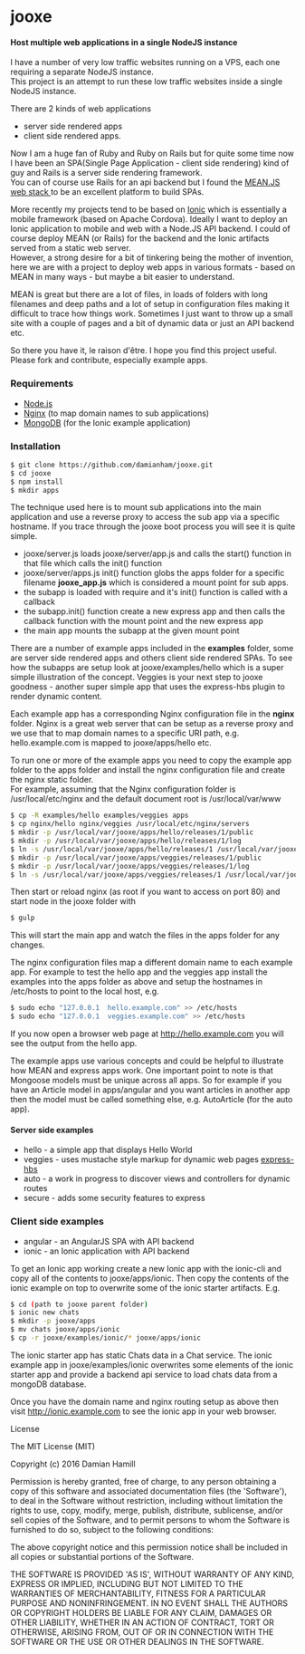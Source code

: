 # jooxe

#### Host multiple web applications in a single NodeJS instance

I have a number of very low traffic websites running on a VPS, each one requiring a separate NodeJS instance.  
This project is an attempt to run these low traffic websites inside a single NodeJS instance.  

There are 2 kinds of web applications 
 - server side rendered apps
 - client side rendered apps.

Now I am a huge fan of Ruby and Ruby on Rails but for quite some time now I have been an 
SPA(Single Page Application - client side rendering) kind of guy and Rails is a server side rendering framework.  
You can of course use Rails for an api backend but I found the
[MEAN.JS web stack ](https://www.meanjs.org "MEAN JS full stack solution for web apps") to be an excellent platform to build SPAs.

More recently my projects tend to be based on [Ionic](http://ionicframework.com/) which is essentially a mobile 
framework (based on Apache Cordova).  Ideally I want to deploy an Ionic application to mobile and web with a Node.JS 
API backend.  I could of course deploy MEAN (or Rails) for the backend and the Ionic artifacts served from a static web server.  
However, a strong desire for a bit of tinkering being the mother of invention, here we are with a project to deploy web 
apps in various formats - based on MEAN in many ways - but maybe a bit easier to understand.

MEAN is great but there are a lot of files, in loads of folders with long filenames and deep paths and a lot of setup 
in configuration files making it difficult to trace how things work.  Sometimes I just want to throw
up a small site with a couple of pages and a bit of dynamic data or just an API backend etc.  

So there you have it, le raison d'être.  I hope you find this project useful.  Please fork and contribute, especially example apps.

### Requirements
 - [Node.js](https://nodejs.org/)
 - [Nginx](https://nginx.org/)  (to map domain names to sub applications)
 - [MongoDB](https://docs.mongodb.com/)  (for the Ionic example application)

### Installation

```sh
$ git clone https://github.com/damianham/jooxe.git
$ cd jooxe
$ npm install
$ mkdir apps
```

The technique used here is to mount sub applications into the main application and use a reverse proxy to access the sub app via a 
specific hostname.  If you trace through the jooxe boot process you will see it is quite simple.  

 - jooxe/server.js loads jooxe/server/app.js and calls the start() function in that file which calls the init() function
 - jooxe/server/apps.js init() function globs the apps folder for a specific filename **jooxe_app.js** which is considered
   a mount point for sub apps.
 - the subapp is loaded with require and it's init() function is called with a callback
 - the subapp.init() function create a new express app and then calls the callback function with the mount point and the new express app
 - the main app mounts the subapp at the given mount point

There are a number of example apps included in the **examples** folder, some are server side rendered apps and others 
client side rendered SPAs.  To see how the subapps are setup look at jooxe/examples/hello which is a super simple 
illustration of the concept.  Veggies is your next step to jooxe goodness - another super simple app that uses 
the express-hbs plugin to render dynamic content.  

Each example app has a corresponding Nginx configuration file in the **nginx** folder.  Nginx is a great web server that can be setup
as a reverse proxy and we use that to map domain names to a specific URI path, e.g. hello.example.com is mapped to jooxe/apps/hello etc.

To run one or more of the example apps you need to copy the example app folder to the 
apps folder and install the nginx configuration file and create the nginx static folder.  
For example, assuming that the Nginx configuration folder is
/usr/local/etc/nginx and the default document root is /usr/local/var/www

```sh
$ cp -R examples/hello examples/veggies apps
$ cp nginx/hello nginx/veggies /usr/local/etc/nginx/servers
$ mkdir -p /usr/local/var/jooxe/apps/hello/releases/1/public
$ mkdir -p /usr/local/var/jooxe/apps/hello/releases/1/log
$ ln -s /usr/local/var/jooxe/apps/hello/releases/1 /usr/local/var/jooxe/apps/hello/current
$ mkdir -p /usr/local/var/jooxe/apps/veggies/releases/1/public
$ mkdir -p /usr/local/var/jooxe/apps/veggies/releases/1/log
$ ln -s /usr/local/var/jooxe/apps/veggies/releases/1 /usr/local/var/jooxe/apps/veggies/current
```

Then start or reload nginx (as root if you want to access on port 80) and start node in the jooxe folder with 
```sh
$ gulp
```
This will start the main app and watch the files in the apps folder for any changes.

The nginx configuration files map a different domain name to each example app.  For example to test the hello app and the veggies app
install the examples into the apps folder as above and setup the hostnames in /etc/hosts to point to the local host, e.g.

```sh
$ sudo echo "127.0.0.1  hello.example.com" >> /etc/hosts
$ sudo echo "127.0.0.1  veggies.example.com" >> /etc/hosts
```

If you now open a browser web page at http://hello.example.com you will see the output from the hello app.

The example apps use various concepts and could be helpful to illustrate how MEAN and express apps work.  One important point to note is that
Mongoose models must be unique across all apps.  So for example if you have an Article model in apps/angular and you want
articles in another app then the model must be called something else, e.g. AutoArticle (for the auto app).

#### Server side examples
 - hello - a simple app that displays Hello World
 - veggies - uses mustache style markup for dynamic web pages [express-hbs](https://github.com/barc/express-hbs) 
 - auto - a work in progress to discover views and controllers for dynamic routes
 - secure - adds some security features to express

### Client side examples
 - angular - an AngularJS SPA with API backend
 - ionic - an Ionic application with API backend

To get an Ionic app working create a new Ionic app with the ionic-cli and copy all of the contents to jooxe/apps/ionic. 
Then copy the contents of the ionic example
on top to overwrite some of the ionic starter artifacts. E.g.

```sh
$ cd (path to jooxe parent folder)
$ ionic new chats
$ mkdir -p jooxe/apps
$ mv chats jooxe/apps/ionic
$ cp -r jooxe/examples/ionic/* jooxe/apps/ionic
```
The ionic starter app has static Chats data in a Chat service.  The ionic example app in jooxe/examples/ionic overwrites some elements of the
ionic starter app and provide a backend api service to load chats data from a mongoDB database.

Once you have the domain name and nginx routing setup as above then visit http://ionic.example.com to see the ionic app in your web browser.


License

The MIT License (MIT)

Copyright (c) 2016 Damian Hamill

Permission is hereby granted, free of charge, to any person obtaining a copy of this software and associated documentation 
files (the 'Software'), to deal in the Software without restriction, including without limitation the rights to use, copy, 
modify, merge, publish, distribute, sublicense, and/or sell copies of the Software, and to permit persons to whom the Software 
is furnished to do so, subject to the following conditions:

The above copyright notice and this permission notice shall be included in all copies or substantial portions of the Software.

THE SOFTWARE IS PROVIDED 'AS IS', WITHOUT WARRANTY OF ANY KIND, EXPRESS OR IMPLIED, INCLUDING BUT NOT LIMITED TO THE WARRANTIES 
OF MERCHANTABILITY, FITNESS FOR A PARTICULAR PURPOSE AND NONINFRINGEMENT. IN NO EVENT SHALL THE AUTHORS OR COPYRIGHT HOLDERS BE
 LIABLE FOR ANY CLAIM, DAMAGES OR OTHER LIABILITY, WHETHER IN AN ACTION OF CONTRACT, TORT OR OTHERWISE, ARISING FROM, OUT OF OR 
IN CONNECTION WITH THE SOFTWARE OR THE USE OR OTHER DEALINGS IN THE SOFTWARE.
